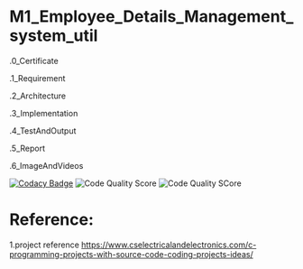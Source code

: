 # M1_Employee_Details_Management_system_util
.0_Certificate

.1_Requirement

.2_Architecture

.3_Implementation

.4_TestAndOutput

.5_Report

.6_ImageAndVideos

[![Codacy Badge](https://app.codacy.com/project/badge/Grade/a4929c216a9842688dd1ce5ae5eb01e5)](https://www.codacy.com/gh/rohith-ramamoorthy/M1_Employee_Details_Management_system_util/dashboard?utm_source=github.com&amp;utm_medium=referral&amp;utm_content=rohith-ramamoorthy/M1_Employee_Details_Management_system_util&amp;utm_campaign=Badge_Grade)
![Code Quality Score](https://api.codiga.io/project/31139/score/svg) 
![Code Quality SCore](https://api.codiga.io/project/31139/status/svg)

# Reference:
1.project reference https://www.cselectricalandelectronics.com/c-programming-projects-with-source-code-coding-projects-ideas/
